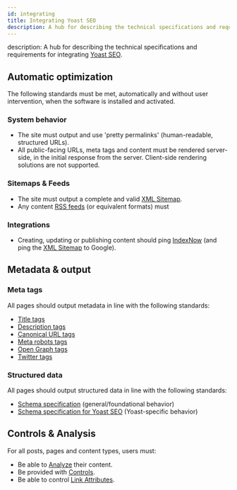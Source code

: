 ```yaml
---
id: integrating
title: Integrating Yoast SEO
description: A hub for describing the technical specifications and requirements for integrating Yoast SEO.
---
```


description: A hub for describing the technical specifications and requirements for integrating [Yoast SEO](https://yoast.com/wordpress/plugins/seo/).

## Automatic optimization
The following standards must be met, automatically and without user intervention, when the software is installed and activated.
### System behavior
* The site must output and use 'pretty permalinks' (human-readable, structured URLs).
* All public-facing URLs, meta tags and content must be rendered server-side, in the initial response from the server. Client-side rendering solutions are not supported.
### Sitemaps & Feeds
* The site must output a complete and valid [XML Sitemap](features/xml-sitemaps/functional-specification.md).
* Any content [RSS feeds](features/rss-feeds/functional-specification.md) (or equivalent formats) must 

### Integrations
* Creating, updating or publishing content should ping [IndexNow](features/indexnow/overview.md) (and ping the [XML Sitemap](features/xml-sitemaps/functional-specification.md) to Google).

## Metadata & output
### Meta tags
All pages should output metadata in line with the following standards:
* [Title tags](features/seo-tags/titles/functional-specification.md)
* [Description tags](features/seo-tags/descriptions/functional-specification.md)
* [Canonical URL tags](features/seo-tags/canonical-urls/functional-specification.md)
* [Meta robots tags](features/seo-tags/meta-robots/functional-specification.md)
* [Open Graph tags](features/opengraph/functional-specification.md)
* [Twitter tags](features/twitter/functional-specification.md)

### Structured data
All pages should output structured data in line with the following standards:
* [Schema specification](features/schema/functional-specification.md) (general/foundational behavior)
* [Schema specification for Yoast SEO](features/schema/plugins/yoast-seo.md) (Yoast-specific behavior)

## Controls & Analysis
For all posts, pages and content types, users must:
* Be able to [Analyze](features/analysis/overview.md) their content.
* Be provided with [Controls](features/controls/overview.md).
* Be able to control [Link Attributes](features/link-attributes/functional-specification.md).
